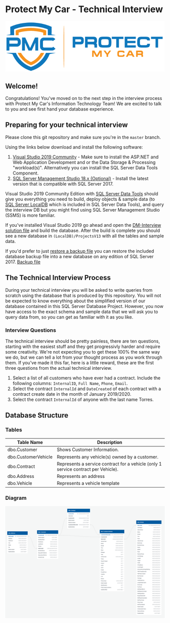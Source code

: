 # Protect My Car - Technical Interview

![](Docs/Images/protect-my-car-logo-large.png)

## Welcome!

Congratulations! You've moved on to the next step in the interview process with Protect My Car's Information Technology Team! We are excited to talk to you and see first hand your database experience.

## Preparing for your technical interview

Please clone this git repository and make sure you're in the `master` branch. 

Using the links below download and install the following software:

1. [Visual Studio 2019 Community](https://visualstudio.microsoft.com/) - Make sure to install the ASP.NET and Web Application Development and or the Data Storage & Processing "workload(s)". Alternatively you can install the SQL Server Data Tools Component.
2. [SQL Server Management Studio 18.x (Optional)](https://docs.microsoft.com/en-us/sql/ssms/download-sql-server-management-studio-ssms?view=sql-server-2017) - Install the latest version that is compatible with SQL Server 2017.

Visual Studio 2019 Community Edition with [SQL Server Data Tools](https://docs.microsoft.com/en-us/sql/ssdt/download-sql-server-data-tools-ssdt?view=sql-server-2017) should give you everything you need to build, deploy objects & sample data (to [SQL Server LocalDB](https://docs.microsoft.com/en-us/sql/database-engine/configure-windows/sql-server-express-localdb?view=sql-server-2017) which is included in SQL Server Data Tools), and query the interview DB but you might find using SQL Server Management Studio (SSMS) is more familiar.

If you've installed Visual Studio 2019 go ahead and open the [DM-Interview solution file](/DM-Interview.sln) and build the database. After the build is complete you should see a new database in `(LocalDB)/ProjectsV13` with all the tables and sample data.

If you'd prefer to just [restore a backup file](/Docs/RestoreFromBackup.md) you can restore the included database backup file into a new database on any edition of SQL Server 2017. [Backup file](/Docs/Files/InterviewDB.bak)

## The Technical Interview Process

During your technical interview you will be asked to write queries from scratch using the database that is produced by this repository. You will not be expected to know everything about the simplified version of our database contained in this SQL Server Database Project. However, you now have access to the exact schema and sample data that we will ask you to query data from, so you can get as familiar with it as you like.

### Interview Questions

The technical interview should be pretty painless, there are ten questions, starting with the easiest stuff and they get progressivly harder and require some creativity. We're not expecting you to get these 100% the same way we do, but we can tell a lot from your thought process as you work through them. If you've made it this far, here is a little reward, these are the first three questions from the actual technical interview. 

1. Select a list of all customers who have ever had a contract. Include the following columns: `InternalID`, `Full Name`, `Phone`, `Email`. 
2. Select the contract `InternalId` and `DateCreated` of each contract with a contract create date in the month of January 2019/2020.
3. Select the contract `InternalId` of anyone with the last name Torres.

## Database Structure

### Tables

|Table Name|Description|
|----------|-----------|
|dbo.Customer|Shows Customer Information.|
|dbo.CustomerVehicle|Represents any vehicle(s) owned by a customer.|
|dbo.Contract|Represents a service contract for a vehicle (only 1 service contract per Vehicle).|
|dbo.Address|Represents an address|
|dbo.Vehicle|Represents a vehicle template|

### Diagram

![](Docs/Images/DB-Interview_Diagram.png)
